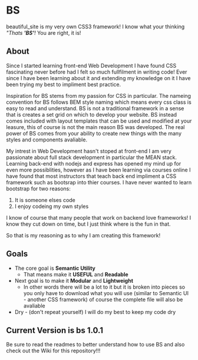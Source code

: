 # BS
beautiful_site is my very own CSS3 framework!  I know what your thinking _"Thats **'BS'**!_ You are right, it is!

## About
Since I started learning front-end Web Development I have found CSS fascinating never before had I felt so much fullfilment in writing code! Ever since I have been learning about it and extending my knowledge on it I have been trying my best to impliment best practice.

Inspiration for BS stems from my passion for CSS in particular. The nameing convention for BS follows BEM style naming which means every css class is easy to read and understand. BS is not a traditional framework in a sense that is creates a set grid on which to develop your website. BS instead comes included with layout templates that can be used and modified at your leasure, this of course is not the main reason BS was developed. The real power of BS comes from your ability to create new things with the many styles and components avaliable.

My intrest in Web Development hasn't stoped at front-end I am very passionate about full stack development in particular the MEAN stack. Learning back-end with nodejs and express has opened my mind up for even more possiblities, however as I have been learning via courses online I have found that most instructors that teach back end impliment a CSS framework such as bootsrap into thier courses. I have never wanted to learn bootstrap for two reasons:

  1. It is someone elses code
  1. I enjoy codeing my own styles

 I know of course that many people that work on backend love frameworks! I know they cut down on time, but I just think where is the fun in that.

 So that is my reasoning as to why I am creating this framework!

 ## Goals

  * The core goal is **Semantic Utility**
    * That means make it **USEFUL** and **Readable**
  * Next goal is to make it **Modular** and **Lightweight**
    * In other words there will be a lot to it but it is broken into pieces so you only have to download what you will use (similar to Semantic UI - another CSS framework) of course the complete file will also be avaliable
  * Dry - (don't repeat yourself) I will do my best to keep my code dry

  ## Current Version is bs 1.0.1

  Be sure to read the readmes to better understand how to use BS and also check out the Wiki for this repository!!!


